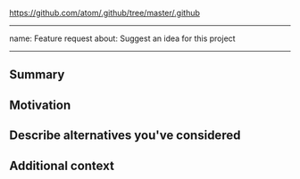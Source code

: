 
https://github.com/atom/.github/tree/master/.github

---
name: Feature request
about: Suggest an idea for this project

---

<!--

Have you read DNX's Code of Conduct? By filing an Issue, you are expected to comply with it, including treating everyone with respect: https://github.com/DNXLabs/<module>/.github/blob/master/CODE_OF_CONDUCT.md

---

Also, note that the DNX team has finite resources so it's unlikely that we'll work on feature requests. If we're interested in a particular feature, however, we'll follow up and ask you to submit an RFC to talk about it in more detail.

-->

## Summary

<!-- One paragraph explanation of the feature. -->

## Motivation

<!-- Why are we doing this? What use cases does it support? What is the expected outcome? -->

## Describe alternatives you've considered

<!-- A clear and concise description of the alternative solutions you've considered. -->

## Additional context

<!-- Add any other context or screenshots about the feature request here. -->